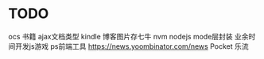 # TODO

ocs
书籍
ajax文档类型
kindle
博客图片存七牛
nvm
nodejs mode层封装
业余时间开发js游戏
ps前端工具
https://news.yoombinator.com/news
Pocket
乐流